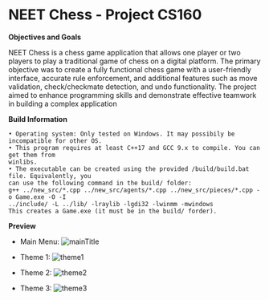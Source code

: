 # NEET Chess - Project CS160

**Objectives and Goals**

NEET Chess is a chess game application that allows one player or two players to play a traditional
game of chess on a digital platform. The primary objective was to create a fully functional chess
game with a user-friendly interface, accurate rule enforcement, and additional features such as
move validation, check/checkmate detection, and undo functionality. The project aimed to enhance
programming skills and demonstrate effective teamwork in building a complex application

**Build Information**
```
• Operating system: Only tested on Windows. It may possibily be incompatible for other OS.
• This program requires at least C++17 and GCC 9.x to compile. You can get them from
winlibs.
• The executable can be created using the provided /build/build.bat file. Equivalently, you
can use the following command in the build/ folder:
g++ ../new_src/*.cpp ../new_src/agents/*.cpp ../new_src/pieces/*.cpp -o Game.exe -O -I
../include/ -L ../lib/ -lraylib -lgdi32 -lwinmm -mwindows
This creates a Game.exe (it must be in the build/ forder).
```

**Preview**
- Main Menu:
![mainTitle](https://github.com/user-attachments/assets/9821bbd4-6dd0-4045-a161-d003249c312c)

- Theme 1:
![theme1](https://github.com/user-attachments/assets/677611c3-657e-479a-b36a-385786e3ddf9)

- Theme 2:
![theme2](https://github.com/user-attachments/assets/7cf10937-5f10-42c1-8aa5-cda48881e658)

- Theme 3:
![theme3](https://github.com/user-attachments/assets/f7513a7c-01ec-4141-b26d-c8a74aa913f4)

